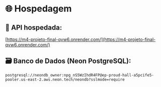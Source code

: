 # 🌐 Hospedagem

## 🔗 API hospedada:

[https://m4-projeto-final-qvw6.onrender.com/](https://m4-projeto-final-qvw6.onrender.com/)

## 🗃️ Banco de Dados (Neon PostgreSQL):

```
postgresql://neondb_owner:npg_nS5WzIhdR4FP@ep-proud-hall-a5pcife5-pooler.us-east-2.aws.neon.tech/neondb?sslmode=require
```
